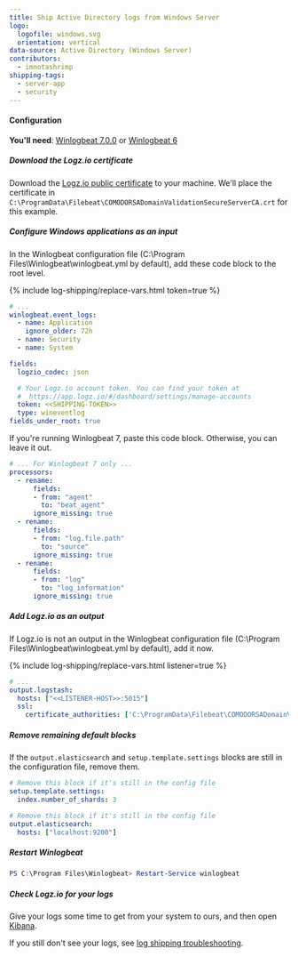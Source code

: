 ```yaml
---
title: Ship Active Directory logs from Windows Server
logo:
  logofile: windows.svg
  orientation: vertical
data-source: Active Directory (Windows Server)
contributors:
  - imnotashrimp
shipping-tags:
  - server-app
  - security
---
```


#### Configuration

**You'll need**:
[Winlogbeat 7.0.0](https://www.elastic.co/downloads/past-releases/winlogbeat-7-0-0) or
[Winlogbeat 6](https://www.elastic.co/guide/en/beats/winlogbeat/6.8/winlogbeat-installation.html)

<div class="tasklist">

##### Download the Logz.io certificate

Download the [Logz.io public certificate](https://raw.githubusercontent.com/logzio/public-certificates/master/COMODORSADomainValidationSecureServerCA.crt) to your machine.
We'll place the certificate in `C:\ProgramData\Filebeat\COMODORSADomainValidationSecureServerCA.crt` for this example.

##### Configure Windows applications as an input

In the Winlogbeat configuration file (C:\Program Files\Winlogbeat\winlogbeat.yml by default),
add these code block to the root level.

{% include log-shipping/replace-vars.html token=true %}

```yaml
# ...
winlogbeat.event_logs:
  - name: Application
    ignore_older: 72h
  - name: Security
  - name: System

fields:
  logzio_codec: json

  # Your Logz.io account token. You can find your token at
  #  https://app.logz.io/#/dashboard/settings/manage-accounts
  token: <<SHIPPING-TOKEN>>
  type: wineventlog
fields_under_root: true
```

If you're running Winlogbeat 7, paste this code block.
Otherwise, you can leave it out.

```yaml
# ... For Winlogbeat 7 only ...
processors:
  - rename:
      fields:
      - from: "agent"
        to: "beat_agent"
      ignore_missing: true
  - rename:
      fields:
      - from: "log.file.path"
        to: "source"
      ignore_missing: true
  - rename:
      fields:
      - from: "log"
        to: "log_information"
      ignore_missing: true
```

##### Add Logz.io as an output

If Logz.io is not an output in the Winlogbeat configuration file (C:\Program Files\Winlogbeat\winlogbeat.yml by default), add it now.

{% include log-shipping/replace-vars.html listener=true %}

```yaml
# ...
output.logstash:
  hosts: ["<<LISTENER-HOST>>:5015"]
  ssl:
    certificate_authorities: ['C:\ProgramData\Filebeat\COMODORSADomainValidationSecureServerCA.crt']
```

##### Remove remaining default blocks

If the `output.elasticsearch` and `setup.template.settings` blocks are still in the configuration file, remove them.

```yaml
# Remove this block if it's still in the config file
setup.template.settings:
  index.number_of_shards: 3
```

```yaml
# Remove this block if it's still in the config file
output.elasticsearch:
  hosts: ["localhost:9200"]
```

##### Restart Winlogbeat

```powershell
PS C:\Program Files\Winlogbeat> Restart-Service winlogbeat
```

##### Check Logz.io for your logs

Give your logs some time to get from your system to ours, and then open [Kibana](https://app.logz.io/#/dashboard/kibana).

If you still don't see your logs, see [log shipping troubleshooting]({{site.baseurl}}/user-guide/log-shipping/log-shipping-troubleshooting.html).

</div>
